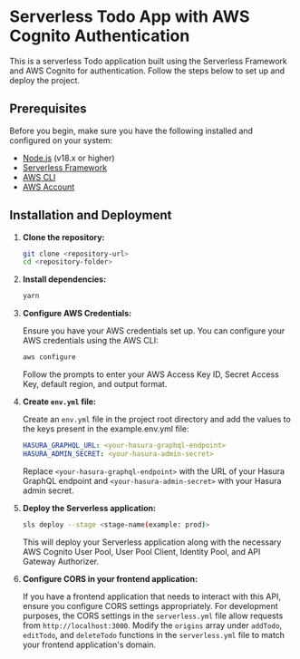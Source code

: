 # Serverless Todo App with AWS Cognito Authentication

This is a serverless Todo application built using the Serverless Framework and AWS Cognito for authentication. Follow the steps below to set up and deploy the project.

## Prerequisites

Before you begin, make sure you have the following installed and configured on your system:

- [Node.js](https://nodejs.org/) (v18.x or higher)
- [Serverless Framework](https://www.serverless.com/)
- [AWS CLI](https://aws.amazon.com/cli/)
- [AWS Account](https://aws.amazon.com/)

## Installation and Deployment

1. **Clone the repository:**

   ```bash
   git clone <repository-url>
   cd <repository-folder>
   ```

2. **Install dependencies:**

   ```bash
   yarn
   ```

3. **Configure AWS Credentials:**

   Ensure you have your AWS credentials set up. You can configure your AWS credentials using the AWS CLI:

   ```bash
   aws configure
   ```

   Follow the prompts to enter your AWS Access Key ID, Secret Access Key, default region, and output format.

4. **Create `env.yml` file:**

   Create an `env.yml` file in the project root directory and add the values to the keys present in the example.env.yml file:

   ```yaml
   HASURA_GRAPHQL_URL: <your-hasura-graphql-endpoint>
   HASURA_ADMIN_SECRET: <your-hasura-admin-secret>
   ```

   Replace `<your-hasura-graphql-endpoint>` with the URL of your Hasura GraphQL endpoint and `<your-hasura-admin-secret>` with your Hasura admin secret.

5. **Deploy the Serverless application:**

   ```bash
   sls deploy --stage <stage-name(example: prod)>
   ```

   This will deploy your Serverless application along with the necessary AWS Cognito User Pool, User Pool Client, Identity Pool, and API Gateway Authorizer.

6. **Configure CORS in your frontend application:**

   If you have a frontend application that needs to interact with this API, ensure you configure CORS settings appropriately. For development purposes, the CORS settings in the `serverless.yml` file allow requests from `http://localhost:3000`. Modify the `origins` array under `addTodo`, `editTodo`, and `deleteTodo` functions in the `serverless.yml` file to match your frontend application's domain.
